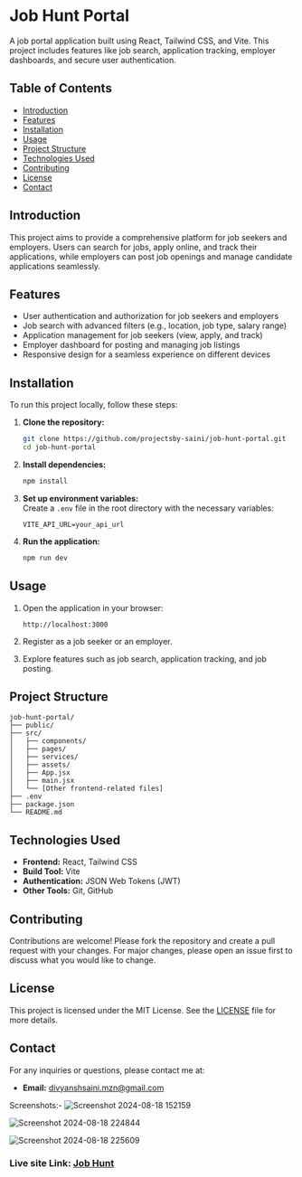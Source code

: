 # Job Hunt Portal

A job portal application built using React, Tailwind CSS, and Vite. This project includes features like job search, application tracking, employer dashboards, and secure user authentication.

## Table of Contents

- [Introduction](#introduction)
- [Features](#features)
- [Installation](#installation)
- [Usage](#usage)
- [Project Structure](#project-structure)
- [Technologies Used](#technologies-used)
- [Contributing](#contributing)
- [License](#license)
- [Contact](#contact)

## Introduction

This project aims to provide a comprehensive platform for job seekers and employers. Users can search for jobs, apply online, and track their applications, while employers can post job openings and manage candidate applications seamlessly.

## Features

- User authentication and authorization for job seekers and employers
- Job search with advanced filters (e.g., location, job type, salary range)
- Application management for job seekers (view, apply, and track)
- Employer dashboard for posting and managing job listings
- Responsive design for a seamless experience on different devices

## Installation

To run this project locally, follow these steps:

1. **Clone the repository:**
    ```bash
    git clone https://github.com/projectsby-saini/job-hunt-portal.git
    cd job-hunt-portal
    ```

2. **Install dependencies:**
    ```bash
    npm install
    ```

3. **Set up environment variables:**  
    Create a `.env` file in the root directory with the necessary variables:
    ```plaintext
    VITE_API_URL=your_api_url
    ```

4. **Run the application:**
    ```bash
    npm run dev
    ```

## Usage

1. Open the application in your browser:
    ```
    http://localhost:3000
    ```

2. Register as a job seeker or an employer.

3. Explore features such as job search, application tracking, and job posting.

## Project Structure

```plaintext
job-hunt-portal/
├── public/
├── src/
│   ├── components/
│   ├── pages/
│   ├── services/
│   ├── assets/
│   ├── App.jsx
│   ├── main.jsx
│   └── [Other frontend-related files]
├── .env
├── package.json
└── README.md

```

## Technologies Used

- **Frontend:** React, Tailwind CSS
- **Build Tool:** Vite
- **Authentication:** JSON Web Tokens (JWT)
- **Other Tools:** Git, GitHub

## Contributing

Contributions are welcome! Please fork the repository and create a pull request with your changes. For major changes, please open an issue first to discuss what you would like to change.

## License

This project is licensed under the MIT License. See the [LICENSE](LICENSE) file for more details.

## Contact

For any inquiries or questions, please contact me at:
- **Email:** [divyanshsaini.mzn@gmail.com](mailto:divyanshsaini.mzn@gmail.com)

Screenshots:-
![Screenshot 2024-08-18 152159](https://github.com/user-attachments/assets/690f58ee-c356-486c-ae0b-0ea3a087d150)

![Screenshot 2024-08-18 224844](https://github.com/user-attachments/assets/2712dbc6-dec2-4372-ba07-b85719b13e5b)


![Screenshot 2024-08-18 225609](https://github.com/user-attachments/assets/d75aa8ec-5123-4b17-8155-929bc517dbf7)
 

### Live site Link: [Job Hunt](https://job-hero.netlify.app/)
